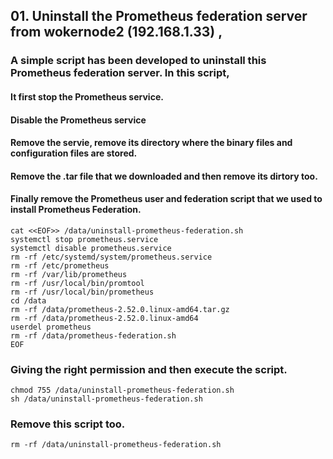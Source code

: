 ## 01. Uninstall the Prometheus federation server from wokernode2 (192.168.1.33) , 
### 
### A simple script has been developed to uninstall this Prometheus federation server. In this script, 
#### It first stop the Prometheus service.
#### Disable the Prometheus service
#### Remove the servie, remove its directory where the binary files and configuration files are stored.
#### Remove the .tar file that we downloaded and then remove its dirtory too.
#### Finally remove the Prometheus user and federation script that we used to install Prometheus Federation. 
```
cat <<EOF>> /data/uninstall-prometheus-federation.sh
systemctl stop prometheus.service
systemctl disable prometheus.service
rm -rf /etc/systemd/system/prometheus.service
rm -rf /etc/prometheus
rm -rf /var/lib/prometheus
rm -rf /usr/local/bin/promtool
rm -rf /usr/local/bin/prometheus
cd /data
rm -rf /data/prometheus-2.52.0.linux-amd64.tar.gz
rm -rf /data/prometheus-2.52.0.linux-amd64
userdel prometheus
rm -rf /data/prometheus-federation.sh
EOF
```
### Giving the right permission and then execute the script.
```
chmod 755 /data/uninstall-prometheus-federation.sh
sh /data/uninstall-prometheus-federation.sh
```
### Remove this script too.
```
rm -rf /data/uninstall-prometheus-federation.sh
```

